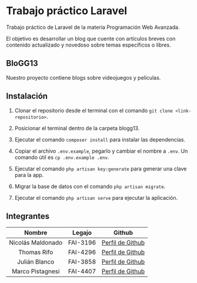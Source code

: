 # Trabajo práctico Laravel
Trabajo práctico de Laravel de la materia Programación Web Avanzada.

El objetivo es desarrollar un blog que cuente con artículos breves
con contenido actualizado y novedoso sobre temas específicos o libres.

## BloGG13
Nuestro proyecto contiene blogs sobre videojuegos y películas.

## Instalación
1. Clonar el repositorio desde el terminal con el comando `git clone <link-repositorio>`.

2. Posicionar el terminal dentro de la carpeta blogg13.

3. Ejecutar el comando `composer install` para instalar las dependencias.

4. Copiar el archivo `.env.example`, pegarlo y cambiar el nombre a `.env`. Un comando útil es `cp .env.example .env`.

5. Ejecutar el comando `php artisan key:generate` para generar una clave para la app.

6. Migrar la base de datos con el comando `php artisan migrate`.

7. Ejecutar el comando `php artisan serve` para ejecutar la aplicación.

## Integrantes

| Nombre             | Legajo   | Github                                                   |
|:------------------:|:--------:|:-------------------------------------------------------: |
| Nicolás Maldonado  | FAI-3196 | [Perfil de Github](https://github.com/axelnicomaldonado) |
| Thomas Rifo        | FAI-4296 | [Perfil de Github](https://github.com/ThomasRifo)        |
| Julián Blanco      | FAI-3858 | [Perfil de Github](https://github.com/juliaanbl)         |
| Marco Pistagnesi   | FAI-4407 | [Perfil de Github](https://github.com/elpista)           |